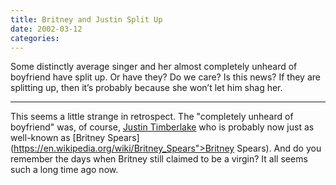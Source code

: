 ```yaml
---
title: Britney and Justin Split Up
date: 2002-03-12
categories:
---
```


Some distinctly average singer and her almost completely unheard of boyfriend
have split up. Or have they? Do we care? Is this news? If they are splitting
up, then it’s probably because she won’t let him shag her.

***

This seems a little strange in retrospect. The "completely unheard of
boyfriend" was, of course,
[Justin Timberlake](https://en.wikipedia.org/wiki/Justin_Timberlake)
who is probably now just as well-known as
[Britney Spears](https://en.wikipedia.org/wiki/Britney_Spears">Britney Spears).
And do you remember the days when Britney still claimed to be a virgin? It all
seems such a long time ago now.
